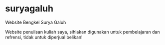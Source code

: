 # suryagaluh
Website Bengkel Surya Galuh

Website penulisan kuliah saya, sihlakan digunakan untuk pembelajaran dan refrensi, tidak untuk diperjual belikan!
